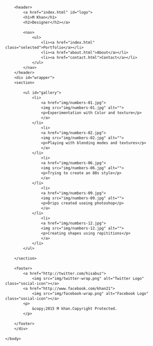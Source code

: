<html>
    <head>
        <title>M Khan | Designer</title>
        <meta charset="UTF-8">
        <meta name="viewport" content="width=device-width, initial-scale=1.0">
        <link rel="stylesheet" href="css/normalize.css">
        <link href='http://fonts.googleapis.com/css?family=Changa+One|Open+Sans+Condensed:300' rel='stylesheet' type='text/css'>
        <link rel="stylesheet" href="css/main.css">
        <link rel="stylesheet" href="css/responsive.css">
    </head>
    <body>
        
        <header> 
            <a href="index.html" id="logo">
            <h1>M Khan</h1>
            <h2>Designer</h2></a>
            
            <nav>
                <ul>
                    <li><a href="index.html" class="selected">Portfolio</a></li>
                    <li><a href="about.html">About</a></li>
                    <li><a href="contact.html">Contact</a></li>
                </ul>
            </nav>
        </header>
        <div id="wrapper">
        <section>
          
            <ul id="gallery">
                <li>
                    <a href="img/numbers-01.jpg">
                    <img src="img/numbers-01.jpg" alt="">
                    <p>Experimentation with Color and texture</p>
                    </a>
                </li>
                    <li>
                    <a href="img/numbers-02.jpg">
                    <img src="img/numbers-02.jpg" alt="">
                    <p>Playing with blending modes and textures</p>
                    </a>
                </li>
                    <li>
                    <a href="img/numbers-06.jpg">
                    <img src="img/numbers-06.jpg" alt="">
                    <p>Trying to create an 80s style</p>
                    </a>
                </li>
                    <li>
                    <a href="img/numbers-09.jpg">
                    <img src="img/numbers-09.jpg" alt="">
                    <p>Drips created useing photoshop</p>
                    </a>
                </li>
                    <li>
                    <a href="img/numbers-12.jpg">
                    <img src="img/numbers-12.jpg" alt="">
                    <p>Creating shapes using repititions</p>
                    </a>
                </li>
            </ul>
            
        </section>
        
        <footer>
            <a href="http://twitter.com/hisabuz">
                <img src="img/twitter-wrap.png" alt="Twitter Logo" class="social-icon"></a>
            <a href="http://www.facebook.com/khan21">
                <img src="img/facebook-wrap.png" alt="Facebook Logo" class="social-icon"></a>
            <p>
                &copy;2015 M khan.Copyright Protected.
            </p>
            
        </footer>
        </div>
        
    </body>
</html>
